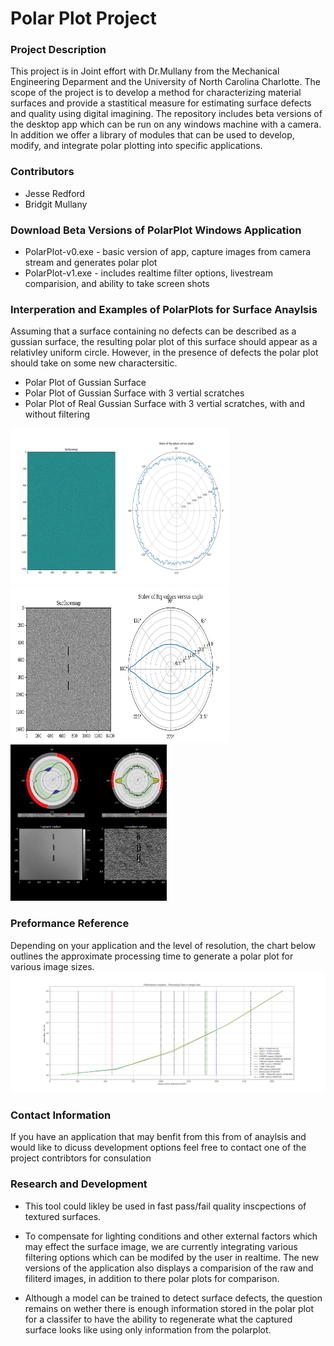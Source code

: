 # Polar Plot Project

### Project Description
This project is in Joint effort with Dr.Mullany from the Mechanical Engineering Deparment and the University of North Carolina Charlotte.
The scope of the project is to develop a method for characterizing material surfaces and provide a stastitical measure for estimating surface defects and quality using digital imagining. The repository includes beta versions of the desktop app which can be run on any windows machine with a camera. In addition we offer a library of modules that can be used to develop, modify, and integrate polar plotting into specific applications. 

### Contributors
- Jesse Redford
- Bridgit Mullany

### Download Beta Versions of PolarPlot Windows Application 
- PolarPlot-v0.exe - basic version of app, capture images from camera stream and generates polar plot
- PolarPlot-v1.exe - includes realtime filter options, livestream comparision, and ability to take screen shots

### Interperation and Examples of PolarPlots for Surface Anaylsis 
Assuming that a surface containing no defects can be described as a gussian surface, the resulting polar plot of this surface should appear as a relativley uniform circle.
However, in the presence of defects the polar plot should take on some new charactersitic. 

- Polar Plot of Gussian Surface
- Polar Plot of Gussian Surface with 3 vertial scratches
- Polar Plot of Real Gussian Surface with 3 vertial scratches, with and without filtering

<img src="https://github.com/Jesse-Redford/PolarPlots/blob/master/gussian_surface.png" width="350" height="250"> <img src="https://github.com/Jesse-Redford/PolarPlots/blob/master/gussian_surface_with_defects.png" width="350" height="250"> <img src="https://github.com/Jesse-Redford/PolarPlots/blob/master/real_gussian_surface_with_defects.png" width="250" height="250">

### Preformance Reference 
Depending on your application and the level of resolution, the chart below outlines the approximate processing time to generate a polar plot for various image sizes.
![PolarPlot](https://github.com/Jesse-Redford/PolarPlots/blob/master/Processing_Analysis_time_vs_image_size.png)


### Contact Information
If you have an application that may benfit from this from of anaylsis and would like to dicuss development options feel free to contact one of the project contribtors for consulation 


### Research and Development

- This tool could likley be used in fast pass/fail quality inscpections of textured surfaces. 

- To compensate for lighting conditions and other external factors which may effect the surface image, we are currently integrating various filtering options which can be modifed by the user in realtime. The new versions of the application also displays a comparision of the raw and filiterd images, in addition to there polar plots for comparison.

- Although a model can be trained to detect surface defects, the question remains on wether there is enough information stored in the polar plot for a classifer to have the ability to regenerate what the captured surface looks like using only information from the polarplot.



